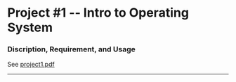 # Project #1 -- Intro to Operating System
### Discription, Requirement, and Usage ###

See [project1.pdf](https://github.com/faw21/Operating-System-Projects/blob/master/Project1/project1.pdf)

---
